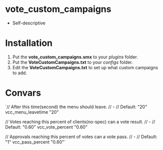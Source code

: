 # vote_custom_campaigns

- Self-descriptive

# Installation
1. Put the **vote_custom_campaigns.smx** to your _plugins_ folder.
2. Put the **VoteCustomCampaigns.txt** to your _configs_ folder.
3. Edit the **VoteCustomCampaigns.txt** to set up what custom campaigns to add.

# Convars
`// After this time(second) the menu should leave.
// -
// Default: "20"
vcc_menu_leavetime "20"

// Votes reaching this percent of clients(no-spec) can a vote result.
// -
// Default: "0.60"
vcc_vote_percent "0.60"

// Approvals reaching this percent of votes can a vote pass.
// -
// Default: "1"
vcc_pass_percent "0.60"`
